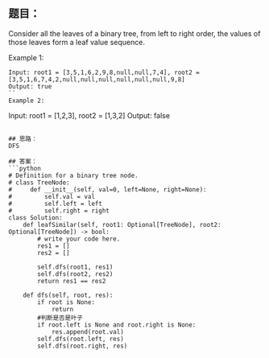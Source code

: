 ## 题目：
Consider all the leaves of a binary tree, from left to right order, the values of those leaves form a leaf value sequence.

Example 1:
```
Input: root1 = [3,5,1,6,2,9,8,null,null,7,4], root2 = [3,5,1,6,7,4,2,null,null,null,null,null,null,9,8]
Output: true
``
Example 2:
```
Input: root1 = [1,2,3], root2 = [1,3,2]
Output: false
```

## 思路：
DFS

## 答案：
```python
# Definition for a binary tree node.
# class TreeNode:
#     def __init__(self, val=0, left=None, right=None):
#         self.val = val
#         self.left = left
#         self.right = right
class Solution:
    def leafSimilar(self, root1: Optional[TreeNode], root2: Optional[TreeNode]) -> bool:
        # write your code here.
        res1 = []
        res2 = []

        self.dfs(root1, res1)
        self.dfs(root2, res2)
        return res1 == res2

    def dfs(self, root, res):
        if root is None:
            return
        #判断是否是叶子
        if root.left is None and root.right is None:
            res.append(root.val)
        self.dfs(root.left, res)
        self.dfs(root.right, res)
```
